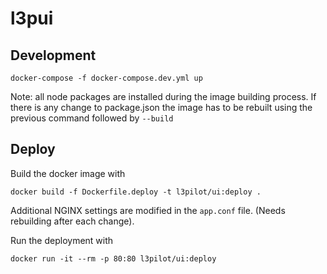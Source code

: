 # l3pui

## Development
```
docker-compose -f docker-compose.dev.yml up
```
Note: all node packages are installed during the image building process. If there is any change to package.json the image has to be rebuilt using the previous command followed by `--build`

## Deploy
Build the docker image with 
```
docker build -f Dockerfile.deploy -t l3pilot/ui:deploy .
```

Additional NGINX settings are modified in the `app.conf` file. (Needs rebuilding after each change).

Run the deployment with
```
docker run -it --rm -p 80:80 l3pilot/ui:deploy
```

